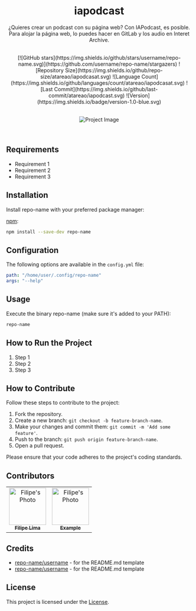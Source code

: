 <div align="center">

# iapodcast

¿Quieres crear un podcast con su página web? Con IAPodcast, es posible. Para alojar la página web, lo puedes hacer en GitLab y los audio en Interet Archive.

<br />
[![GitHub stars](https://img.shields.io/github/stars/username/repo-name.svg)](https://github.com/username/repo-name/stargazers)
![Repository Size](https://img.shields.io/github/repo-size/atareao/iapodcasat.svg)
![Language Count](https://img.shields.io/github/languages/count/atareao/iapodcasat.svg)
![Last Commit](https://img.shields.io/github/last-commit/atareao/iapodcast.svg)
![Version](https://img.shields.io/badge/version-1.0-blue.svg)

<br/>
<br/>

![Project Image](https://source.unsplash.com/featured/1280x720)

<br/>

</div>

## Requirements

- Requirement 1
- Requirement 2
- Requirement 3

## Installation

Install repo-name with your preferred package manager:

[npm](https://www.npmjs.com/):

```bash
npm install --save-dev repo-name
```

## Configuration

The following options are available in the `config.yml` file:

```yaml
path: "/home/user/.config/repo-name"
args: "--help"
```

## Usage

Execute the binary repo-name (make sure it's added to your PATH):

```bash
repo-name
```

## How to Run the Project

1. Step 1
2. Step 2
3. Step 3

## How to Contribute

Follow these steps to contribute to the project:

1. Fork the repository.
2. Create a new branch: `git checkout -b feature-branch-name`.
3. Make your changes and commit them: `git commit -m 'Add some feature'`.
4. Push to the branch: `git push origin feature-branch-name`.
5. Open a pull request.

Please ensure that your code adheres to the project's coding standards.

## Contributors

<table>
    <tr>
        <td align="center">
            <a href="https://github.com/datsfilipe">
                <img src="https://github.com/datsfilipe.png" width="100px;" alt="Filipe's Photo"/><br>
                <sub>
                    <b>Filipe Lima</b>
                </sub>
            </a>
        </td>
        <td align="center">
            <a href="https://github.com/exemple">
                <img src="https://github.com/exemple.png" width="100px;" alt="Filipe's Photo"/><br>
                <sub>
                    <b>Example</b>
                </sub>
            </a>
        </td>
    </tr>
</table>

## Credits

- [repo-name/username](https://github.com/username/repo-name) - for the README.md template
- [repo-name/username](https://github.com/username/repo-name) - for the README.md template

## License

This project is licensed under the [License](LICENSE).


